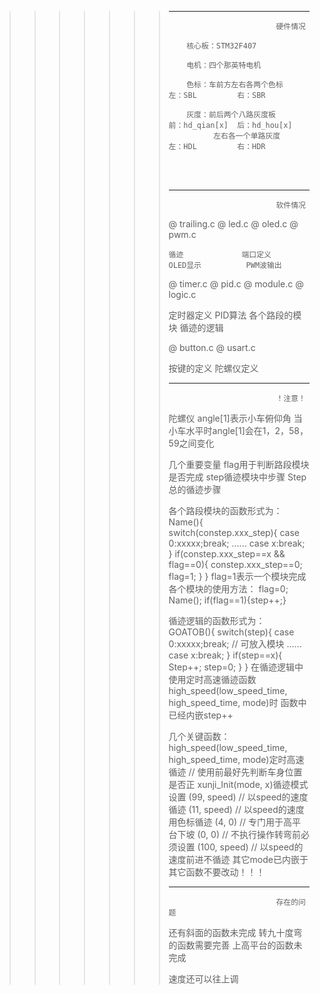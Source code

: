 >>>>>>> *******************************************************************
>>>>>>> 							硬件情况
>>>>>>> 			
>>>>>>> 		核心板：STM32F407
>>>>>>> 		
>>>>>>> 		电机：四个那英特电机
>>>>>>> 		
>>>>>>> 		色标：车前方左右各两个色标    左：SBL         右：SBR
>>>>>>> 		
>>>>>>> 		灰度：前后两个八路灰度板      前：hd_qian[x]  后：hd_hou[x] 
>>>>>>> 			  左右各一个单路灰度      左：HDL         右：HDR
>>>>>>>
>>>>>>>
>>>>>>> ​		
>>>>>>> ​		
>>>>>>> *******************************************************************
>>>>>>> 							软件情况
>>>>>>>
>>>>>>> 
>>>>>>>
>>>>>>> @ trailing.c         @ led.c            @ oled.c          @ pwm.c
>>>>>>>
>>>>>>> 	循迹             端口定义           OLED显示          PWM波输出
>>>>>>>
>>>>>>>   
>>>>>>>
>>>>>>> @ timer.c            @ pid.c            @ module.c        @ logic.c
>>>>>>>
>>>>>>> 定时器定义           PID算法            各个路段的模块    循迹的逻辑
>>>>>>> 	
>>>>>>> 	
>>>>>>> @ button.c           @ usart.c
>>>>>>>
>>>>>>> 按键的定义           陀螺仪定义
>>>>>>> 	
>>>>>>> 	
>>>>>>> ***************************************************************************
>>>>>>> 							！注意！
>>>>>>>
>>>>>>> 陀螺仪  angle[1]表示小车俯仰角 当小车水平时angle[1]会在1，2，58，59之间变化
>>>>>>>
>>>>>>> 几个重要变量
>>>>>>> flag用于判断路段模块是否完成
>>>>>>> step循迹模块中步骤
>>>>>>> Step总的循迹步骤
>>>>>>> 	
>>>>>>> 	
>>>>>>> 各个路段模块的函数形式为：
>>>>>>> 	Name(){
>>>>>>> 		switch(constep.xxx_step){
>>>>>>> 			case 0:xxxxx;break;
>>>>>>> 				......
>>>>>>> 		    case x:break;
>>>>>>> 			}
>>>>>>> 		if(constep.xxx_step==x && flag==0){
>>>>>>> 			constep.xxx_step==0;
>>>>>>> 			flag=1;
>>>>>>> 			}
>>>>>>> 		}
>>>>>>> flag=1表示一个模块完成
>>>>>>> 各个模块的使用方法：
>>>>>>> 	flag=0;
>>>>>>> 	Name();
>>>>>>> 	if(flag==1){step++;}
>>>>>>> 	
>>>>>>> 循迹逻辑的函数形式为：
>>>>>>> 	GOATOB(){
>>>>>>> 		switch(step){
>>>>>>> 			case 0:xxxxx;break;  // 可放入模块
>>>>>>> 			     ......
>>>>>>> 			case x:break;
>>>>>>> 			}
>>>>>>> 		if(step==x){
>>>>>>> 			Step++;
>>>>>>> 			step=0;
>>>>>>> 			}
>>>>>>> 		}
>>>>>>> 在循迹逻辑中使用定时高速循迹函数
>>>>>>> high_speed(low_speed_time, high_speed_time, mode)时
>>>>>>> 函数中已经内嵌step++
>>>>>>>
>>>>>>>
>>>>>>> 几个关键函数：
>>>>>>> high_speed(low_speed_time, high_speed_time, mode)定时高速循迹  // 使用前最好先判断车身位置是否正
>>>>>>> xunji_Init(mode, x)循迹模式设置
>>>>>>> (99, speed)  // 以speed的速度循迹
>>>>>>> (11, speed)  // 以speed的速度用色标循迹
>>>>>>> (4, 0)  // 专门用于高平台下坡
>>>>>>> (0, 0)  // 不执行操作转弯前必须设置
>>>>>>> (100, speed)  // 以speed的速度前进不循迹
>>>>>>> 其它mode已内嵌于其它函数不要改动！！！
>>>>>>>
>>>>>>> *******************************************************************************************
>>>>>>> 							存在的问题
>>>>>>> 还有斜面的函数未完成
>>>>>>> 转九十度弯的函数需要完善
>>>>>>> 上高平台的函数未完成
>>>>>>>
>>>>>>> 速度还可以往上调
>>>>>>> 	
